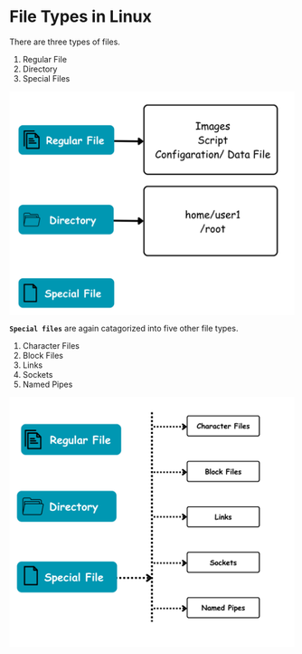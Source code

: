 # File Types in Linux

There are three types of files.

1. Regular File
2. Directory
3. Special Files

<img align = "center" alt = "Linux" hight="600" width="800" src = "https://github.com/anik-devops11/Linux/blob/main/images/File%20type.png"> </br>

**`Special files`** are again catagorized into five other file types.
1. Character Files
2. Block Files
3. Links
4. Sockets
5. Named Pipes

<img align = "center" alt = "Linux" hight="600" width="600" src = "https://github.com/anik-devops11/Linux/blob/main/images/Special%20File%20type.png"> </br>
